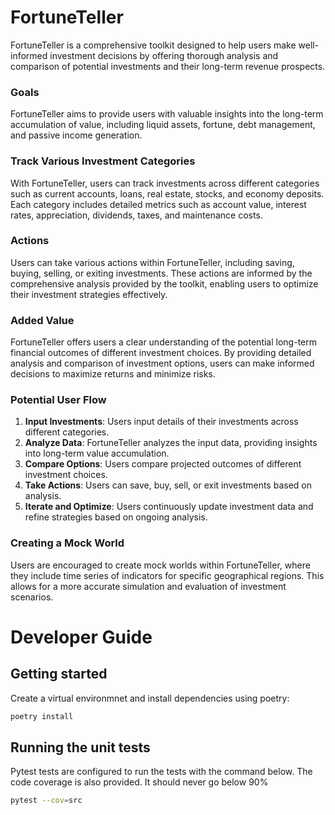 # FortuneTeller

FortuneTeller is a comprehensive toolkit designed to help users make well-informed investment decisions by offering thorough analysis and comparison of potential investments and their long-term revenue prospects.

### Goals

FortuneTeller aims to provide users with valuable insights into the long-term accumulation of value, including liquid assets, fortune, debt management, and passive income generation.

### Track Various Investment Categories

With FortuneTeller, users can track investments across different categories such as current accounts, loans, real estate, stocks, and economy deposits. Each category includes detailed metrics such as account value, interest rates, appreciation, dividends, taxes, and maintenance costs.

### Actions

Users can take various actions within FortuneTeller, including saving, buying, selling, or exiting investments. These actions are informed by the comprehensive analysis provided by the toolkit, enabling users to optimize their investment strategies effectively.

### Added Value

FortuneTeller offers users a clear understanding of the potential long-term financial outcomes of different investment choices. By providing detailed analysis and comparison of investment options, users can make informed decisions to maximize returns and minimize risks.

### Potential User Flow

1. **Input Investments**: Users input details of their investments across different categories.
2. **Analyze Data**: FortuneTeller analyzes the input data, providing insights into long-term value accumulation.
3. **Compare Options**: Users compare projected outcomes of different investment choices.
4. **Take Actions**: Users can save, buy, sell, or exit investments based on analysis.
5. **Iterate and Optimize**: Users continuously update investment data and refine strategies based on ongoing analysis.

### Creating a Mock World

Users are encouraged to create mock worlds within FortuneTeller, where they include time series of indicators for specific geographical regions. This allows for a more accurate simulation and evaluation of investment scenarios.

# Developer Guide

## Getting started

Create a virtual environmnet and install dependencies using poetry:

```sh
poetry install
```

## Running the unit tests

Pytest tests are configured to run the tests with the command below. The code coverage is also provided. It should never go below 90%

```sh
pytest --cov=src
```
